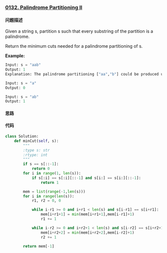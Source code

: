 ### [0132. Palindrome Partitioning II](https://leetcode-cn.com/problems/palindrome-partitioning-ii/)

#### 问题描述
Given a string s, partition s such that every substring of the partition is a palindrome.

Return the minimum cuts needed for a palindrome partitioning of s.

**Example:**
```python
Input: s = "aab"
Output: 1
Explanation: The palindrome partitioning ["aa","b"] could be produced using 1 cut.
```
```python
Input: s = "a"
Output: 0
```
```python
Input: s = "ab"
Output: 1
```
#### 思路

#### 代码

```python
class Solution:
    def minCut(self, s):
        """
        :type s: str
        :rtype: int
        """
        if s == s[::-1]:
            return 0
        for i in range(1, len(s)):
            if s[:i] == s[:i][::-1] and s[i:] == s[i:][::-1]:
                return 1

        mem = list(range(-1,len(s)))
        for i in range(len(s)):
            r1, r2 = 0, 0

            while i-r1 >= 0 and i+r1 < len(s) and s[i-r1] == s[i+r1]:
                mem[i+r1+1] = min(mem[i+r1+1],mem[i-r1]+1)
                r1 += 1

            while i-r2 >= 0 and i+r2+1 < len(s) and s[i-r2] == s[i+r2+1]:
                mem[i+r2+2] = min(mem[i+r2+2],mem[i-r2]+1)
                r2 += 1

        return mem[-1]
```